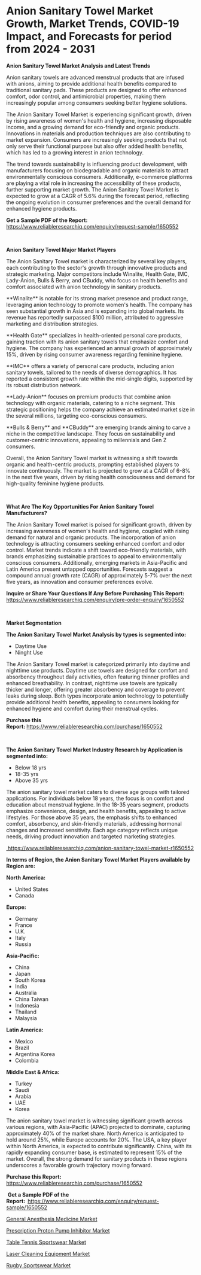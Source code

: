 <p><h1>Anion Sanitary Towel Market Growth, Market Trends, COVID-19 Impact, and Forecasts for period from 2024 - 2031</h1></p><p><strong>Anion Sanitary Towel Market Analysis and Latest Trends</strong></p>
<p><p>Anion sanitary towels are advanced menstrual products that are infused with anions, aiming to provide additional health benefits compared to traditional sanitary pads. These products are designed to offer enhanced comfort, odor control, and antimicrobial properties, making them increasingly popular among consumers seeking better hygiene solutions.</p><p>The Anion Sanitary Towel Market is experiencing significant growth, driven by rising awareness of women's health and hygiene, increasing disposable income, and a growing demand for eco-friendly and organic products. Innovations in materials and production techniques are also contributing to market expansion. Consumers are increasingly seeking products that not only serve their functional purpose but also offer added health benefits, which has led to a growing interest in anion technology.</p><p>The trend towards sustainability is influencing product development, with manufacturers focusing on biodegradable and organic materials to attract environmentally conscious consumers. Additionally, e-commerce platforms are playing a vital role in increasing the accessibility of these products, further supporting market growth. The Anion Sanitary Towel Market is expected to grow at a CAGR of 5.6% during the forecast period, reflecting the ongoing evolution in consumer preferences and the overall demand for enhanced hygiene products.</p></p>
<p><strong>Get a Sample PDF of the Report:&nbsp;</strong> <a href="https://www.reliableresearchiq.com/enquiry/request-sample/1650552?utm_campaign=1132&utm_medium=2&utm_source=Github&utm_content=ia&utm_term=26092024&utm_id=anion-sanitary-towel">https://www.reliableresearchiq.com/enquiry/request-sample/1650552</a></p>
<p>&nbsp;</p>
<p><strong>Anion Sanitary Towel Major Market Players</strong></p>
<p><p>The Anion Sanitary Towel market is characterized by several key players, each contributing to the sector's growth through innovative products and strategic marketing. Major competitors include Winalite, Health Gate, IMC, Lady-Anion, Bulls & Berry, and CBuddy, who focus on health benefits and comfort associated with anion technology in sanitary products.</p><p>**Winalite** is notable for its strong market presence and product range, leveraging anion technology to promote women's health. The company has seen substantial growth in Asia and is expanding into global markets. Its revenue has reportedly surpassed $100 million, attributed to aggressive marketing and distribution strategies.</p><p>**Health Gate** specializes in health-oriented personal care products, gaining traction with its anion sanitary towels that emphasize comfort and hygiene. The company has experienced an annual growth of approximately 15%, driven by rising consumer awareness regarding feminine hygiene.</p><p>**IMC** offers a variety of personal care products, including anion sanitary towels, tailored to the needs of diverse demographics. It has reported a consistent growth rate within the mid-single digits, supported by its robust distribution network.</p><p>**Lady-Anion** focuses on premium products that combine anion technology with organic materials, catering to a niche segment. This strategic positioning helps the company achieve an estimated market size in the several millions, targeting eco-conscious consumers.</p><p>**Bulls & Berry** and **CBuddy** are emerging brands aiming to carve a niche in the competitive landscape. They focus on sustainability and customer-centric innovations, appealing to millennials and Gen Z consumers.</p><p>Overall, the Anion Sanitary Towel market is witnessing a shift towards organic and health-centric products, prompting established players to innovate continuously. The market is projected to grow at a CAGR of 6-8% in the next five years, driven by rising health consciousness and demand for high-quality feminine hygiene products.</p></p>
<p>&nbsp;</p>
<p><strong>What Are The Key Opportunities For Anion Sanitary Towel Manufacturers?</strong></p>
<p><p>The Anion Sanitary Towel market is poised for significant growth, driven by increasing awareness of women's health and hygiene, coupled with rising demand for natural and organic products. The incorporation of anion technology is attracting consumers seeking enhanced comfort and odor control. Market trends indicate a shift toward eco-friendly materials, with brands emphasizing sustainable practices to appeal to environmentally conscious consumers. Additionally, emerging markets in Asia-Pacific and Latin America present untapped opportunities. Forecasts suggest a compound annual growth rate (CAGR) of approximately 5-7% over the next five years, as innovation and consumer preferences evolve.</p></p>
<p><strong>Inquire or Share Your Questions If Any Before Purchasing This Report:</strong> <a href="https://www.reliableresearchiq.com/enquiry/pre-order-enquiry/1650552?utm_campaign=1132&utm_medium=2&utm_source=Github&utm_content=ia&utm_term=26092024&utm_id=anion-sanitary-towel">https://www.reliableresearchiq.com/enquiry/pre-order-enquiry/1650552</a></p>
<p>&nbsp;</p>
<p><strong>Market Segmentation</strong></p>
<p><strong>The Anion Sanitary Towel Market Analysis by types is segmented into:</strong></p>
<p><ul><li>Daytime Use</li><li>Ninght Use</li></ul></p>
<p><p>The Anion Sanitary Towel market is categorized primarily into daytime and nighttime use products. Daytime use towels are designed for comfort and absorbency throughout daily activities, often featuring thinner profiles and enhanced breathability. In contrast, nighttime use towels are typically thicker and longer, offering greater absorbency and coverage to prevent leaks during sleep. Both types incorporate anion technology to potentially provide additional health benefits, appealing to consumers looking for enhanced hygiene and comfort during their menstrual cycles.</p></p>
<p><strong>Purchase this Report:&nbsp;</strong><a href="https://www.reliableresearchiq.com/purchase/1650552?utm_campaign=1132&utm_medium=2&utm_source=Github&utm_content=ia&utm_term=26092024&utm_id=anion-sanitary-towel">https://www.reliableresearchiq.com/purchase/1650552</a></p>
<p>&nbsp;</p>
<p><strong>The Anion Sanitary Towel Market Industry Research by Application is segmented into:</strong></p>
<p><ul><li>Below 18 yrs</li><li>18-35 yrs</li><li>Above 35 yrs</li></ul></p>
<p><p>The anion sanitary towel market caters to diverse age groups with tailored applications. For individuals below 18 years, the focus is on comfort and education about menstrual hygiene. In the 18-35 years segment, products emphasize convenience, design, and health benefits, appealing to active lifestyles. For those above 35 years, the emphasis shifts to enhanced comfort, absorbency, and skin-friendly materials, addressing hormonal changes and increased sensitivity. Each age category reflects unique needs, driving product innovation and targeted marketing strategies.</p></p>
<p><a href="https://www.reliableresearchiq.com/anion-sanitary-towel-market-r1650552?utm_campaign=1132&utm_medium=2&utm_source=Github&utm_content=ia&utm_term=26092024&utm_id=anion-sanitary-towel">&nbsp;https://www.reliableresearchiq.com/anion-sanitary-towel-market-r1650552</a></p>
<p><strong>In terms of Region, the Anion Sanitary Towel Market Players available by Region are:</strong></p>
<p>
    <p> <strong> North America: </strong>
        <ul>
            <li>United States</li>
            <li>Canada</li>
        </ul>
        </p> 
    <p> <strong> Europe: </strong>
        <ul>
            <li>Germany</li>
            <li>France</li>
            <li>U.K.</li>
            <li>Italy</li>
            <li>Russia</li>
        </ul>
        </p> 
    <p> <strong> Asia-Pacific: </strong>
        <ul>
            <li>China</li>
            <li>Japan</li>
            <li>South Korea</li>
            <li>India</li>
            <li>Australia</li>
            <li>China Taiwan</li>
            <li>Indonesia</li>
            <li>Thailand</li>
            <li>Malaysia</li>
        </ul>
        </p> 
    <p> <strong> Latin America: </strong>
        <ul>
            <li>Mexico</li>
            <li>Brazil</li>
            <li>Argentina Korea</li>
            <li>Colombia</li>
        </ul>
        </p> 
    <p> <strong> Middle East & Africa: </strong>
        <ul>
            <li>Turkey</li>
            <li>Saudi</li>
            <li>Arabia</li>
            <li>UAE</li>
            <li>Korea</li>
        </ul>
    </p>
    </p>
<p><p>The anion sanitary towel market is witnessing significant growth across various regions, with Asia-Pacific (APAC) projected to dominate, capturing approximately 40% of the market share. North America is anticipated to hold around 25%, while Europe accounts for 20%. The USA, a key player within North America, is expected to contribute significantly. China, with its rapidly expanding consumer base, is estimated to represent 15% of the market. Overall, the strong demand for sanitary products in these regions underscores a favorable growth trajectory moving forward.</p></p>
<p><strong>Purchase this Report: </strong><a href="https://www.reliableresearchiq.com/purchase/1650552?utm_campaign=1132&utm_medium=2&utm_source=Github&utm_content=ia&utm_term=26092024&utm_id=anion-sanitary-towel">https://www.reliableresearchiq.com/purchase/1650552</a></p>
<p>&nbsp;<strong>Get a Sample PDF of the Report:&nbsp;&nbsp;</strong><a href="https://www.reliableresearchiq.com/enquiry/request-sample/1650552?utm_campaign=1132&utm_medium=2&utm_source=Github&utm_content=ia&utm_term=26092024&utm_id=anion-sanitary-towel">https://www.reliableresearchiq.com/enquiry/request-sample/1650552</a></p>
<p><strong></strong></p>
<p><p><a href="https://www.linkedin.com/pulse/strategic-market-insights-global-general-anesthesia-6fc5c?utm_campaign=1132&utm_medium=2&utm_source=Github&utm_content=ia&utm_term=26092024&utm_id=anion-sanitary-towel">General Anesthesia Medicine Market</a></p><p><a href="https://www.linkedin.com/pulse/prescription-proton-pump-inhibitor-market-growth-outlook-from-jgi1c?trackingId=Z2%2BCqtjUSBeWxLvPDDWjyA%3D%3D&utm_campaign=1132&utm_medium=2&utm_source=Github&utm_content=ia&utm_term=26092024&utm_id=anion-sanitary-towel">Prescription Proton Pump Inhibitor Market</a></p><p><a href="https://issuu.com/reportprime-2/docs/table-tennis-sportswear-market-size_d61eee2e648fd0?utm_campaign=1132&utm_medium=2&utm_source=Github&utm_content=ia&utm_term=26092024&utm_id=anion-sanitary-towel">Table Tennis Sportswear Market</a></p><p><a href="https://www.linkedin.com/pulse/in-depth-analysis-global-laser-cleaning-equipment-market-tqrxe?trackingId=5e5kalepQuq0IuQV6fqbdQ%3D%3D&utm_campaign=1132&utm_medium=2&utm_source=Github&utm_content=ia&utm_term=26092024&utm_id=anion-sanitary-towel">Laser Cleaning Equipment Market</a></p><p><a href="https://issuu.com/reportprime-2/docs/rugby-sportswear-market-size-2030.p_74f805c9e4e4ad?utm_campaign=1132&utm_medium=2&utm_source=Github&utm_content=ia&utm_term=26092024&utm_id=anion-sanitary-towel">Rugby Sportswear Market</a></p></p>